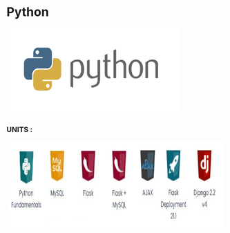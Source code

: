 # Python

<img src="https://github.com/MohamedAmineHammi/Python-Stack-CODING-DOJO/blob/main/Symbole%20Python.png" width="400" height="200">

### UNITS :
<img src="https://github.com/MohamedAmineHammi/Python-Stack-CODING-DOJO/blob/main/Python%20Stack.jpg" width="600" height="200">



